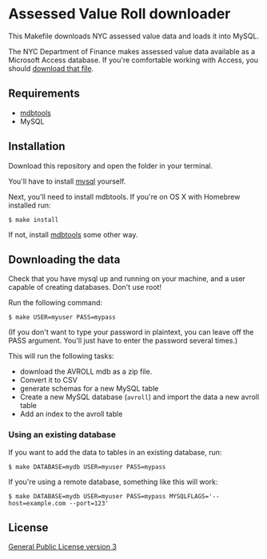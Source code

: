 Assessed Value Roll downloader
==============================

This Makefile downloads NYC assessed value data and loads it into MySQL.

The NYC Department of Finance makes assessed value data available as a Microsoft Access database. If you're comfortable working with Access, you should [download that file](https://data.cityofnewyork.us/download/rgy2-tti8/application/zip).

## Requirements

* [mdbtools](https://github.com/brianb/mdbtools)
* MySQL

## Installation

Download this repository and open the folder in your terminal.

You'll have to install [mysql](http://www.mysql.com/downloads/) yourself.

Next, you'll need to install mdbtools. If you're on OS X with Homebrew installed run:
````
$ make install
````

If not, install [mdbtools](https://github.com/brianb/mdbtools) some other way.

## Downloading the data

Check that you have mysql up and running on your machine, and a user capable of creating databases. Don't use root!

Run the following command:
````
$ make USER=myuser PASS=mypass
````

(If you don't want to type your password in plaintext, you can leave off the PASS argument. You'll just have to enter the password several times.)

This will run the following tasks:
* download the AVROLL mdb as a zip file.
* Convert it to CSV
* generate schemas for a new MySQL table
* Create a new MySQL database (`avroll`) and import the data a new avroll table
* Add an index to the avroll table

### Using an existing database

If you want to add the data to tables in an existing database, run:
````
$ make DATABASE=mydb USER=myuser PASS=mypass
````

If you're using a remote database, something like this will work:
````
$ make DATABASE=mydb USER=myuser PASS=mypass MYSQLFLAGS='--host=example.com --port=123'
````

## License

[General Public License version 3](https://www.gnu.org/licenses/gpl.html)
